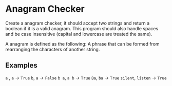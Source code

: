 # Anagram Checker

Create a anagram checker, it should accept two strings and return a boolean if it is a valid anagram. This program should also handle spaces and be case insensitive (capital and lowercase are treated the same).

A anagram is defined as the following:
A phrase that can be formed from rearranging the characters of another string. 

## Examples

`a` , `a` -> `True`
`b`, `a` -> `False`
`b a`, `a b` -> `True`
`Ba`, `ba` -> `True`
`silent`, `listen` -> `True`